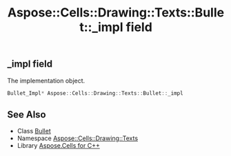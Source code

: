 ﻿---
title: Aspose::Cells::Drawing::Texts::Bullet::_impl field
linktitle: _impl
second_title: Aspose.Cells for C++ API Reference
description: 'Aspose::Cells::Drawing::Texts::Bullet::_impl field. The implementation object in C++.'
type: docs
weight: 1100
url: /cpp/aspose.cells.drawing.texts/bullet/_impl/
---
## _impl field


The implementation object.

```cpp
Bullet_Impl* Aspose::Cells::Drawing::Texts::Bullet::_impl
```

## See Also

* Class [Bullet](../)
* Namespace [Aspose::Cells::Drawing::Texts](../../)
* Library [Aspose.Cells for C++](../../../)
